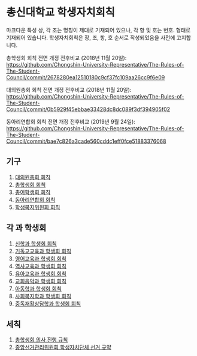 # 총신대학교 학생자치회칙
마크다운 특성 상, 각 조는 명칭이 제대로 기재되어 있으나, 각 항 및 호는 번호. 형태로 기재되어 있습니다.
학생자치회칙은 장, 조, 항, 호 순서로 작성되었음을 사전에 고지합니다.

총학생회 회칙 전면 개정 전후비교 (2018년 11월 20일):<br>https://github.com/Chongshin-University-Representative/The-Rules-of-The-Student-Council/commit/2678280ea12510180c9cf37fc109aa26cc9f6e09

대의원총회 회칙 전면 개정 전후비교 (2018년 11월 20일):<br>https://github.com/Chongshin-University-Representative/The-Rules-of-The-Student-Council/commit/0b5929f45ebbae33428dc8dc089f3df394905f02

동아리연합회 회칙 전면 개정 전후비교 (2019년 9월 24일):<br>https://github.com/Chongshin-University-Representative/The-Rules-of-The-Student-Council/commit/bae7c826a3cade560cddc1eff0fce51883376068

## 기구

1. [대의원총회 회칙](대의원총회.md)
2. [총학생회 회칙](총학생회.md)
3. [총여학생회 회칙](총여학생회.md)
4. [동아리연합회 회칙](동아리연합회.md)
5. [학생복지위원회 회칙](학생복지위원회.md)

## 각 과 학생회

1. [신학과 학생회 회칙](신학과.md)
2. [기독교교육과 학생회 회칙](기독교교육과.md)
3. [영어교육과 학생회 회칙](영어교육과.md)
4. [역사교육과 학생회 회칙](역사교육과.md)
5. [유아교육과 학생회 회칙](유아교육과.md)
6. [교회음악과 학생회 회칙](교회음악과.md)
7. [아동학과 학생회 회칙](아동학과.md)
8. [사회복지학과 학생회 회칙](사회복지학과.md)
9. [중독재활상담학과 학생회 회칙](중독재활상담학과.md)

## 세칙

1. [총학생회 의사 진행 규칙](의사진행규칙.md)
2. [중앙선거관리위원회 학생자치단체 선거 규약](중앙선거관리위원회.md)
